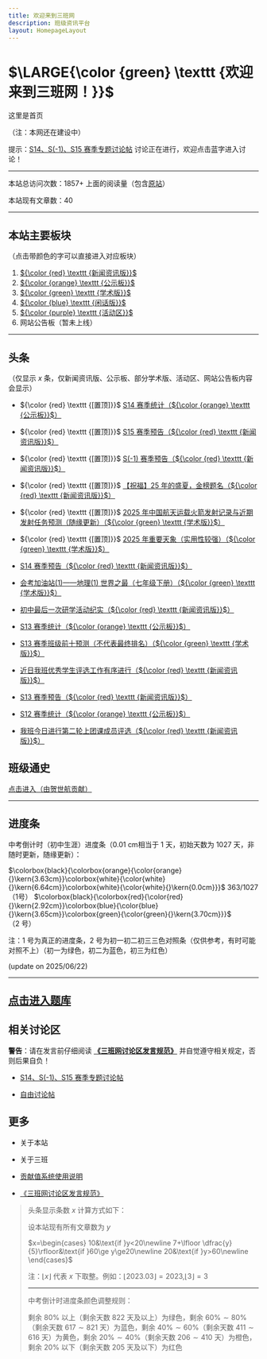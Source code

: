 ```yaml
---
title: 欢迎来到三班网
description: 班级资讯平台
layout: HomepageLayout
---
```



# $\LARGE{\color {green} \texttt {欢迎来到三班网！}}$

这里是首页

（注：本网还在建设中）

提示：[S14、S(-1)、S15 赛季专题讨论帖](hhttps://mp.weixin.qq.com/s/Gdj_CpA_ghRhftykvM0sPQ) 讨论正在进行，欢迎点击蓝字进入讨论！

------------

本站总访问次数：$1857+$ 上面的阅读量（包含[原站](https://www.luogu.com/paste/6nlb3f0p)）

本站现有文章数：$40$

------------

## 本站主要板块

（点击带颜色的字可以直接进入对应板块）

1. [${\color {red} \texttt {新闻资讯版}}$](/xwzxb)
2. [${\color {orange} \texttt {公示板}}$](/gsb)
3. [${\color {green} \texttt {学术版}}$](/xsb)
4. [${\color {blue} \texttt {闲话版}}$](/xhb)
5. [${\color {purple} \texttt {活动区}}$](/hdq)
6. 网站公告板（暂未上线）

------------

## 头条

（仅显示 $x$ 条，仅新闻资讯版、公示板、部分学术版、活动区、网站公告板内容会显示）

- ${\color {red} \texttt {[置顶]}}$ [S14 赛季统计（${\color {orange} \texttt {公示板}}$）](https://blog.csdn.net/haoguoruipython/article/details/148805253)

- ${\color {red} \texttt {[置顶]}}$ [S15 赛季预告（${\color {red} \texttt {新闻资讯版}}$）](https://blog.csdn.net/haoguoruipython/article/details/148668444)

- ${\color {red} \texttt {[置顶]}}$ [S(-1) 赛季预告（${\color {red} \texttt {新闻资讯版}}$）](https://blog.csdn.net/haoguoruipython/article/details/148667593)

- ${\color {red} \texttt {[置顶]}}$ [【祝福】25 年的盛夏，金榜题名（${\color {red} \texttt {新闻资讯版}}$）](https://blog.csdn.net/haoguoruipython/article/details/148482715)

- ${\color {red} \texttt {[置顶]}}$ [2025 年中国航天运载火箭发射记录与近期发射任务预测（随缘更新）（${\color {green} \texttt {学术版}}$）](https://blog.csdn.net/haoguoruipython/article/details/145647379)

- ${\color {red} \texttt {[置顶]}}$ [2025 年重要天象（实用性较强）（${\color {green} \texttt {学术版}}$）](https://blog.csdn.net/haoguoruipython/article/details/145627457)

- [S14 赛季预告（${\color {red} \texttt {新闻资讯版}}$）](https://blog.csdn.net/haoguoruipython/article/details/148667291)

- [会考加油站(1)——地理(1) 世界之最（七年级下册）（${\color {green} \texttt {学术版}}$）](https://blog.csdn.net/haoguoruipython/article/details/147871489)

- [初中最后一次研学活动纪实（${\color {red} \texttt {新闻资讯版}}$）](https://blog.csdn.net/haoguoruipython/article/details/147676675)

- [S13 赛季统计（${\color {orange} \texttt {公示板}}$）](https://blog.csdn.net/haoguoruipython/article/details/147538292)

- [S13 赛季班级前十预测（不代表最终排名）（${\color {green} \texttt {学术版}}$）](https://blog.csdn.net/haoguoruipython/article/details/147374193)

- [近日我班优秀学生评选工作有序进行（${\color {red} \texttt {新闻资讯版}}$）](https://blog.csdn.net/haoguoruipython/article/details/147031310)

- [S13 赛季预告（${\color {red} \texttt {新闻资讯版}}$）](https://blog.csdn.net/haoguoruipython/article/details/146723324)

- [S12 赛季统计（${\color {orange} \texttt {公示板}}$）](https://blog.csdn.net/haoguoruipython/article/details/146408853)

- [我班今日进行第二轮上团课成员评选（${\color {red} \texttt {新闻资讯版}}$）](https://blog.csdn.net/haoguoruipython/article/details/146165723)

## 班级通史

[点击进入（由贺世航贡献）](https://blog.csdn.net/haoguoruipython/article/details/145648446)

------------

## 进度条

中考倒计时（初中生涯）进度条（$0.01$ cm相当于 $1$ 天，初始天数为 $1027$ 天，非随时更新，随缘更新）：

$\colorbox{black}{\colorbox{orange}{\color{orange}{}\kern{3.63cm}}\colorbox{white}{\color{white}{}\kern{6.64cm}}\colorbox{white}{\color{white}{}\kern{0.0cm}}}$ $363/1027$（1号）
$\colorbox{black}{\colorbox{red}{\color{red}{}\kern{2.92cm}}\colorbox{blue}{\color{blue}{}\kern{3.65cm}}\colorbox{green}{\color{green}{}\kern{3.70cm}}}$  （2 号）

注：1 号为真正的进度条，2 号为初一初二初三三色对照条（仅供参考，有时可能对照不上）（初一为绿色，初二为蓝色，初三为红色）

(update on $2025/06/22$)

------------

## [点击进入题库](https://blog.csdn.net/haoguoruipython/article/details/145648297)

## 相关讨论区

**警告**：请在发言前仔细阅读 **[《三班网讨论区发言规范》](https://blog.csdn.net/haoguoruipython/article/details/145647925)** 并自觉遵守相关规定，否则后果自负！

- [S14、S(-1)、S15 赛季专题讨论帖](hhttps://mp.weixin.qq.com/s/Gdj_CpA_ghRhftykvM0sPQ)

- [自由讨论帖](https://mp.weixin.qq.com/s/00qU1T69GpBYjZM1y4SHhw)

## 更多

- 关于本站

- 关于三班

- [贡献值系统使用说明](https://blog.csdn.net/haoguoruipython/article/details/145607672)

- [《三班网讨论区发言规范》](https://blog.csdn.net/haoguoruipython/article/details/145647925)

> 头条显示条数 $x$ 计算方式如下：
>
>设本站现有所有文章数为 $y$
>
>$​x=\begin{cases}
10&\text{if }y<20\newline
7+\lfloor \dfrac{y}{5}\rfloor&\text{if }60\ge y\ge20\newline
20&\text{if }y>60\newline
\end{cases}$
>
> 注：$\lfloor x \rfloor$ 代表 $x$ 下取整。例如：$\lfloor 2023.03 \rfloor=2023$,$\lfloor 3 \rfloor=3$
>
>------------
>
> 中考倒计时进度条颜色调整规则：
>
> 剩余 $80\%$ 以上（剩余天数 $822$ 天及以上）为绿色，剩余 $60\%\sim80\%$（剩余天数 $617\sim821$ 天）为蓝色，剩余 $40\%\sim60\%$（剩余天数 $411\sim616$ 天）为黄色，剩余 $20\%\sim40\%$（剩余天数 $206\sim410$ 天）为橙色，剩余 $20\%$ 以下（剩余天数 $205$ 天及以下）为红色